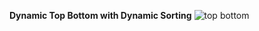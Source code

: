 **Dynamic Top Bottom with Dynamic Sorting**
![top bottom](https://github.com/user-attachments/assets/51d53cb0-096b-4a9b-ad21-8dca0909a8ab)

